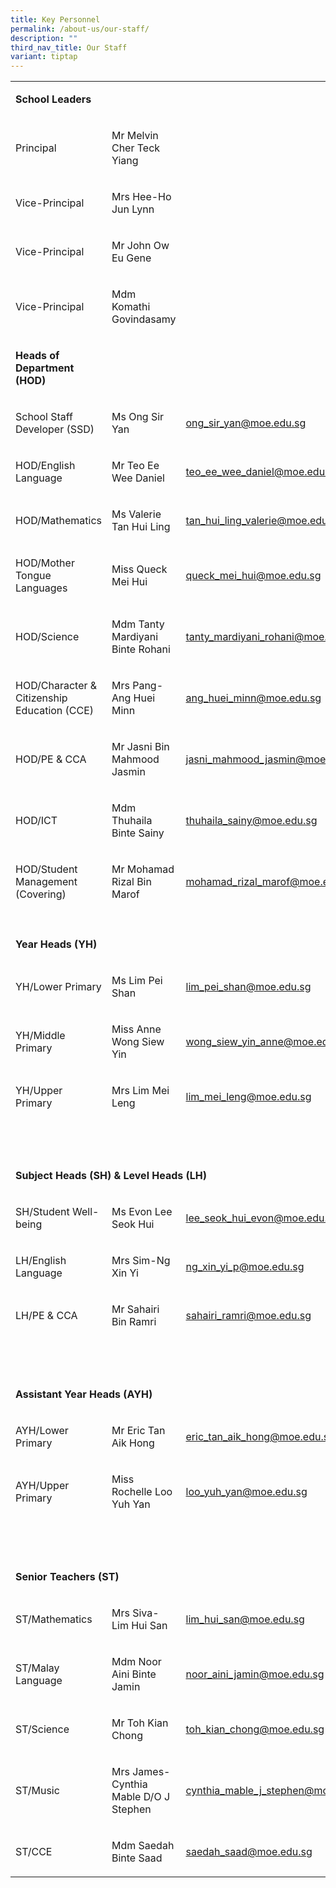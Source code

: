 ```yaml
---
title: Key Personnel
permalink: /about-us/our-staff/
description: ""
third_nav_title: Our Staff
variant: tiptap
---
```

<table><tbody><tr><td rowspan="1" colspan="1"><p><strong>School Leaders</strong></p></td><td rowspan="1" colspan="1"><p>&nbsp;</p></td><td rowspan="1" colspan="1"><p></p></td></tr><tr><td rowspan="1" colspan="1"><p>Principal</p></td><td rowspan="1" colspan="1"><p>Mr Melvin Cher Teck Yiang</p></td><td rowspan="1" colspan="1"><p></p></td></tr><tr><td rowspan="1" colspan="1"><p>Vice-Principal</p></td><td rowspan="1" colspan="1"><p>Mrs Hee-Ho Jun Lynn</p></td><td rowspan="1" colspan="1"><p></p></td></tr><tr><td rowspan="1" colspan="1"><p>Vice-Principal</p></td><td rowspan="1" colspan="1"><p>Mr John Ow Eu Gene</p></td><td rowspan="1" colspan="1"><p></p></td></tr><tr><td rowspan="1" colspan="1"><p>Vice-Principal</p></td><td rowspan="1" colspan="1"><p>Mdm Komathi Govindasamy</p></td><td rowspan="1" colspan="1"><p></p></td></tr><tr><td rowspan="1" colspan="1"><p><strong>Heads of Department (HOD)</strong></p></td><td rowspan="1" colspan="1"><p></p></td><td rowspan="1" colspan="1"><p></p></td></tr><tr><td rowspan="1" colspan="1"><p>School Staff Developer (SSD)</p></td><td rowspan="1" colspan="1"><p>Ms Ong Sir Yan</p></td><td rowspan="1" colspan="1"><p><a href="mailto:ong_sir_yan@moe.edu.sg" rel="noopener noreferrer nofollow" target="_blank">ong_sir_yan@moe.edu.sg</a></p></td></tr><tr><td rowspan="1" colspan="1"><p>HOD/English Language</p></td><td rowspan="1" colspan="1"><p>Mr Teo Ee Wee Daniel</p></td><td rowspan="1" colspan="1"><p><a href="mailto:teo_ee_wee_daniel@moe.edu.sg" rel="noopener noreferrer nofollow" target="_blank">teo_ee_wee_daniel@moe.edu.sg</a></p></td></tr><tr><td rowspan="1" colspan="1"><p>HOD/Mathematics</p></td><td rowspan="1" colspan="1"><p>Ms Valerie Tan Hui Ling</p></td><td rowspan="1" colspan="1"><p><a href="mailto:tan_hui_ling_valerie@moe.edu.sg" rel="noopener noreferrer nofollow" target="_blank">tan_hui_ling_valerie@moe.edu.sg</a></p></td></tr><tr><td rowspan="1" colspan="1"><p>HOD/Mother Tongue Languages</p></td><td rowspan="1" colspan="1"><p>Miss Queck Mei Hui</p></td><td rowspan="1" colspan="1"><p><a href="mailto:queck_mei_hui@moe.edu.sg" rel="noopener noreferrer nofollow" target="_blank">queck_mei_hui@moe.edu.sg</a></p></td></tr><tr><td rowspan="1" colspan="1"><p>HOD/Science</p></td><td rowspan="1" colspan="1"><p>Mdm Tanty Mardiyani Binte Rohani</p></td><td rowspan="1" colspan="1"><p><a href="mailto:tanty_mardiyani_rohani@moe.edu.sg" rel="noopener noreferrer nofollow" target="_blank">tanty_mardiyani_rohani@moe.edu.sg</a></p></td></tr><tr><td rowspan="1" colspan="1"><p>HOD/Character &amp; Citizenship Education (CCE)</p></td><td rowspan="1" colspan="1"><p>Mrs Pang-Ang Huei Minn</p></td><td rowspan="1" colspan="1"><p><a href="mailto:ang_huei_minn@moe.edu.sg" rel="noopener noreferrer nofollow" target="_blank">ang_huei_minn@moe.edu.sg</a></p></td></tr><tr><td rowspan="1" colspan="1"><p>HOD/PE &amp; CCA</p></td><td rowspan="1" colspan="1"><p>Mr Jasni Bin Mahmood Jasmin</p></td><td rowspan="1" colspan="1"><p><a href="mailto:jasni_mahmood_jasmin@moe.edu.sg" rel="noopener noreferrer nofollow" target="_blank">jasni_mahmood_jasmin@moe.edu.sg</a></p></td></tr><tr><td rowspan="1" colspan="1"><p>HOD/ICT</p></td><td rowspan="1" colspan="1"><p>Mdm Thuhaila Binte Sainy</p></td><td rowspan="1" colspan="1"><p><a href="mailto:thuhaila_sainy@moe.edu.sg" rel="noopener noreferrer nofollow" target="_blank">thuhaila_sainy@moe.edu.sg</a></p></td></tr><tr><td rowspan="1" colspan="1"><p>HOD/Student Management (Covering)</p></td><td rowspan="1" colspan="1"><p>Mr Mohamad Rizal Bin Marof</p></td><td rowspan="1" colspan="1"><p><a href="mailto:mohamad_rizal_marof@moe.edu.sg" rel="noopener noreferrer nofollow" target="_blank">mohamad_rizal_marof@moe.edu.sg</a></p></td></tr><tr><td rowspan="1" colspan="1"><p></p></td><td rowspan="1" colspan="1"><p></p></td><td rowspan="1" colspan="1"><p></p></td></tr><tr><td rowspan="1" colspan="3"><p><strong>Year Heads (YH)</strong></p></td></tr><tr><td rowspan="1" colspan="1"><p>YH/Lower Primary</p></td><td rowspan="1" colspan="1"><p>Ms Lim Pei Shan</p></td><td rowspan="1" colspan="1"><p><a href="mailto:lim_pei_shan@moe.edu.sg" rel="noopener noreferrer nofollow" target="_blank">lim_pei_shan@moe.edu.sg</a></p></td></tr><tr><td rowspan="1" colspan="1"><p>YH/Middle Primary</p></td><td rowspan="1" colspan="1"><p>Miss Anne Wong Siew Yin</p></td><td rowspan="1" colspan="1"><p><a href="mailto:wong_siew_yin_anne@moe.edu.sg" rel="noopener noreferrer nofollow" target="_blank">wong_siew_yin_anne@moe.edu.sg</a></p></td></tr><tr><td rowspan="1" colspan="1"><p>YH/Upper Primary</p></td><td rowspan="1" colspan="1"><p>Mrs Lim Mei Leng</p></td><td rowspan="1" colspan="1"><p><a href="mailto:lim_mei_leng@moe.edu.sg" rel="noopener noreferrer nofollow" target="_blank">lim_mei_leng@moe.edu.sg</a></p></td></tr><tr><td rowspan="1" colspan="3"><p>&nbsp;</p></td></tr><tr><td rowspan="1" colspan="3"><p><strong>Subject Heads (SH) &amp; Level Heads (LH)</strong></p></td></tr><tr><td rowspan="1" colspan="1"><p>SH/Student Well-being</p></td><td rowspan="1" colspan="1"><p>Ms Evon Lee Seok Hui</p></td><td rowspan="1" colspan="1"><p><a href="mailto:lee_seok_hui_evon@moe.edu.sg" rel="noopener noreferrer nofollow" target="_blank">lee_seok_hui_evon@moe.edu.sg</a></p></td></tr><tr><td rowspan="1" colspan="1"><p>LH/English Language</p></td><td rowspan="1" colspan="1"><p>Mrs Sim-Ng Xin Yi</p></td><td rowspan="1" colspan="1"><p><a href="mailto:ng_xin_yi_p@moe.edu.sg" rel="noopener noreferrer nofollow" target="_blank">ng_xin_yi_p@moe.edu.sg</a></p></td></tr><tr><td rowspan="1" colspan="1"><p>LH/PE &amp; CCA</p></td><td rowspan="1" colspan="1"><p>Mr Sahairi Bin Ramri</p></td><td rowspan="1" colspan="1"><p><a href="mailto:sahairi_ramri@moe.edu.sg" rel="noopener noreferrer nofollow" target="_blank">sahairi_ramri@moe.edu.sg</a></p></td></tr><tr><td rowspan="1" colspan="3"><p>&nbsp;</p></td></tr><tr><td rowspan="1" colspan="3"><p><strong>Assistant Year Heads (AYH)</strong></p></td></tr><tr><td rowspan="1" colspan="1"><p>AYH/Lower Primary</p></td><td rowspan="1" colspan="1"><p>Mr Eric Tan Aik Hong</p></td><td rowspan="1" colspan="1"><p><a href="mailto:eric_tan_aik_hong@moe.edu.sg" rel="noopener noreferrer nofollow" target="_blank">eric_tan_aik_hong@moe.edu.sg</a></p></td></tr><tr><td rowspan="1" colspan="1"><p>AYH/Upper Primary</p></td><td rowspan="1" colspan="1"><p>Miss Rochelle Loo Yuh Yan</p></td><td rowspan="1" colspan="1"><p><a href="mailto:loo_yuh_yan@moe.edu.sg" rel="noopener noreferrer nofollow" target="_blank">loo_yuh_yan@moe.edu.sg</a></p></td></tr><tr><td rowspan="1" colspan="3"><p>&nbsp;</p></td></tr><tr><td rowspan="1" colspan="3"><p><strong>Senior Teachers (ST)</strong></p></td></tr><tr><td rowspan="1" colspan="1"><p>ST/Mathematics</p></td><td rowspan="1" colspan="1"><p>Mrs Siva-Lim Hui San</p></td><td rowspan="1" colspan="1"><p><a href="mailto:lim_hui_san@moe.edu.sg" rel="noopener noreferrer nofollow" target="_blank">lim_hui_san@moe.edu.sg</a></p></td></tr><tr><td rowspan="1" colspan="1"><p>ST/Malay Language</p></td><td rowspan="1" colspan="1"><p>Mdm Noor Aini Binte Jamin</p></td><td rowspan="1" colspan="1"><p><a href="mailto:noor_aini_jamin@moe.edu.sg" rel="noopener noreferrer nofollow" target="_blank">noor_aini_jamin@moe.edu.sg</a></p></td></tr><tr><td rowspan="1" colspan="1"><p>ST/Science</p></td><td rowspan="1" colspan="1"><p>Mr Toh Kian Chong</p></td><td rowspan="1" colspan="1"><p><a href="mailto:toh_kian_chong@moe.edu.sg" rel="noopener noreferrer nofollow" target="_blank">toh_kian_chong@moe.edu.sg</a></p></td></tr><tr><td rowspan="1" colspan="1"><p>ST/Music</p></td><td rowspan="1" colspan="1"><p>Mrs James-Cynthia Mable D/O J Stephen</p></td><td rowspan="1" colspan="1"><p><a href="mailto:cynthia_mable_j_stephen@moe.edu.sg" rel="noopener noreferrer nofollow" target="_blank">cynthia_mable_j_stephen@moe.edu.sg</a></p></td></tr><tr><td rowspan="1" colspan="1"><p>ST/CCE</p></td><td rowspan="1" colspan="1"><p>Mdm Saedah Binte Saad</p></td><td rowspan="1" colspan="1"><p><a href="mailto:saedah_saad@moe.edu.sg" rel="noopener noreferrer nofollow" target="_blank">saedah_saad@moe.edu.sg</a></p></td></tr></tbody></table><p></p>